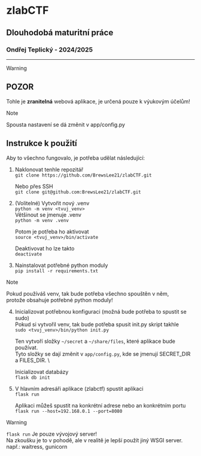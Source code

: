 # zlabCTF

## Dlouhodobá maturitní práce

### Ondřej Teplický - 2024/2025

---

> [!WARNING]
> ## POZOR
> Tohle je **zranitelná** webová aplikace, je určená pouze k výukovým účelům!

> [!NOTE]
> Spousta nastavení se dá změnit v app/config.py
 
## Instrukce k použití

Aby to všechno fungovalo, je potřeba udělat následující:

1. Naklonovat tenhle repozitář\
	```git clone https://github.com/BrewsLee21/zlabCTF.git```

	Nebo přes SSH\
	```git clone git@github.com:BrewsLee21/zlabCTF.git```

2. (Volitelné) Vytvořit nový .venv\
	```python -m venv <tvuj_venv>```\
	Většinout se jmenuje .venv\
	```python -m venv .venv```
	
	Potom je potřeba ho aktivovat\
	```source <tvuj_venv>/bin/activate```

	Deaktivovat ho lze takto\
	```deactivate```

3. Nainstalovat potřebné python moduly\
	```pip install -r requirements.txt```

> [!NOTE]
> Pokud používáš venv, tak bude potřeba všechno spouštěn v něm, \
> protože obsahuje potřebné python moduly!

4. Inicializovat potřebnou konfiguraci (možná bude potřeba to spustit se sudo)\
	Pokud si vytvořil venv, tak bude potřeba spusit init.py skript takhle\
	```sudo <tvuj_venv>/bin/python init.py```

	Ten vytvoří složky ```~/secret``` a ```~/share/files```, které aplikace bude používat. \
	Tyto složky se dají změnit v ```app/config.py```, kde se jmenují SECRET_DIR a FILES_DIR. \ 
	
	Inicializovat databázy\
	```flask db init```

5. V hlavním adresáři aplikace (zlabctf) spustit aplikaci\
	```flask run```

	Aplikaci můžeš spustit na konkrétní adrese nebo an konkrétním portu\
	```flask run --host=192.168.0.1 --port=8080```

> [!WARNING]
> ```flask run``` Je pouze vývojový server! \
> Na zkoušku je to v pohodě, ale v realitě je lepší použít jiný WSGI server. např.: waitress, gunicorn
	
